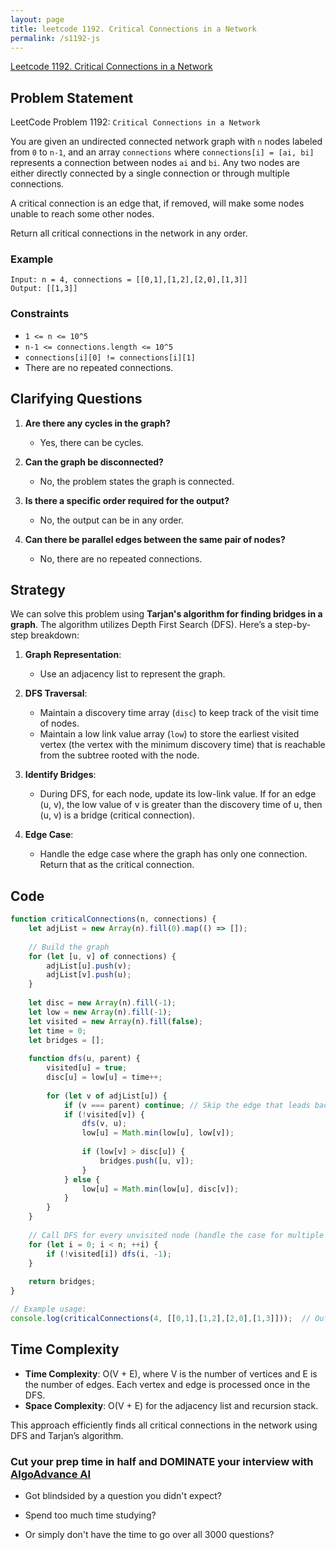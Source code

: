 ```yaml
---
layout: page
title: leetcode 1192. Critical Connections in a Network
permalink: /s1192-js
---
```

[Leetcode 1192. Critical Connections in a Network](https://algoadvance.github.io/algoadvance/l1192)
## Problem Statement

LeetCode Problem 1192: `Critical Connections in a Network`

You are given an undirected connected network graph with `n` nodes labeled from `0` to `n-1`, and an array `connections` where `connections[i] = [ai, bi]` represents a connection between nodes `ai` and `bi`. Any two nodes are either directly connected by a single connection or through multiple connections. 

A critical connection is an edge that, if removed, will make some nodes unable to reach some other nodes.

Return all critical connections in the network in any order.

### Example
```
Input: n = 4, connections = [[0,1],[1,2],[2,0],[1,3]]
Output: [[1,3]]
```

### Constraints
- `1 <= n <= 10^5`
- `n-1 <= connections.length <= 10^5`
- `connections[i][0] != connections[i][1]`
- There are no repeated connections.

## Clarifying Questions

1. **Are there any cycles in the graph?**
   - Yes, there can be cycles.
   
2. **Can the graph be disconnected?**
   - No, the problem states the graph is connected.

3. **Is there a specific order required for the output?**
   - No, the output can be in any order.

4. **Can there be parallel edges between the same pair of nodes?**
   - No, there are no repeated connections.

## Strategy

We can solve this problem using **Tarjan's algorithm for finding bridges in a graph**. The algorithm utilizes Depth First Search (DFS). Here’s a step-by-step breakdown:

1. **Graph Representation**:
   - Use an adjacency list to represent the graph.

2. **DFS Traversal**:
   - Maintain a discovery time array (`disc`) to keep track of the visit time of nodes.
   - Maintain a low link value array (`low`) to store the earliest visited vertex (the vertex with the minimum discovery time) that is reachable from the subtree rooted with the node.

3. **Identify Bridges**:
   - During DFS, for each node, update its low-link value. If for an edge (u, v), the low value of v is greater than the discovery time of u, then (u, v) is a bridge (critical connection).

4. **Edge Case**:
   - Handle the edge case where the graph has only one connection. Return that as the critical connection.

## Code

```javascript
function criticalConnections(n, connections) {
    let adjList = new Array(n).fill(0).map(() => []);
    
    // Build the graph
    for (let [u, v] of connections) {
        adjList[u].push(v);
        adjList[v].push(u);
    }
    
    let disc = new Array(n).fill(-1);
    let low = new Array(n).fill(-1);
    let visited = new Array(n).fill(false);
    let time = 0;
    let bridges = [];
    
    function dfs(u, parent) {
        visited[u] = true;
        disc[u] = low[u] = time++;
        
        for (let v of adjList[u]) {
            if (v === parent) continue; // Skip the edge that leads back to the parent
            if (!visited[v]) {
                dfs(v, u);
                low[u] = Math.min(low[u], low[v]);
                
                if (low[v] > disc[u]) {
                    bridges.push([u, v]);
                }
            } else {
                low[u] = Math.min(low[u], disc[v]);
            }
        }
    }
    
    // Call DFS for every unvisited node (handle the case for multiple components as well)
    for (let i = 0; i < n; ++i) {
        if (!visited[i]) dfs(i, -1);
    }
    
    return bridges;
}

// Example usage:
console.log(criticalConnections(4, [[0,1],[1,2],[2,0],[1,3]]));  // Output: [[1, 3]]
```

## Time Complexity

- **Time Complexity**: O(V + E), where V is the number of vertices and E is the number of edges. Each vertex and edge is processed once in the DFS.
- **Space Complexity**: O(V + E) for the adjacency list and recursion stack.

This approach efficiently finds all critical connections in the network using DFS and Tarjan’s algorithm.


### Cut your prep time in half and DOMINATE your interview with [AlgoAdvance AI](https://algoAdvance.com)

- Got blindsided by a question you didn't expect?

- Spend too much time studying?

- Or simply don't have the time to go over all 3000 questions?

